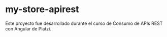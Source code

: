 # my-store-apirest
Este proyecto fue desarrollado durante el curso de Consumo de APIs REST con Angular de Platzi.

